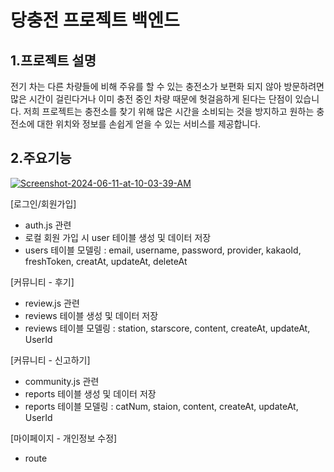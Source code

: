 # 당충전 프로젝트 백엔드

## 1.프로젝트 설명
전기 차는 다른 차량들에 비해 주유를 할 수 있는 충전소가 보편화 되지 않아 방문하려면 많은 시간이 걸린다거나 이미 충전 중인 차량 때문에 헛걸음하게 된다는 단점이 있습니다.
저희 프로젝트는 충전소를 찾기 위해 많은 시간을 소비되는 것을 방지하고 원하는 충전소에 대한 위치와 정보를 손쉽게 얻을 수 있는 서비스를 제공합니다.

## 2.주요기능
<a href="https://imgbb.com/"><img src="https://i.ibb.co/P9501mR/Screenshot-2024-06-11-at-10-03-39-AM.png" alt="Screenshot-2024-06-11-at-10-03-39-AM" border="0"></a>

[로그인/회원가입]
- auth.js 관련 
- 로컬 회원 가입 시 user 테이블 생성 및 데이터 저장
- users 테이블 모델링 : email, username, password, provider, kakaoId, freshToken, creatAt, updateAt, deleteAt

[커뮤니티 - 후기]
- review.js 관련
- reviews 테이블 생성 및 데이터 저장
- reviews 테이블 모델링 : station, starscore, content, createAt, updateAt, UserId
  
[커뮤니티 - 신고하기]
- community.js 관련
- reports 테이블 생성 및 데이터 저장
- reports 테이블 모델링 : catNum, staion, content, createAt, updateAt, UserId

[마이페이지 - 개인정보 수정]
- route
